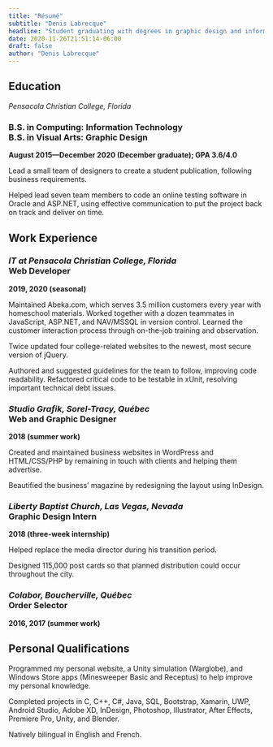 ```yaml
---
title: "Résumé"
subtitle: "Denis Labrecque"
headline: "Student graduating with degrees in graphic design and information technology, having practical experience in both design and programming."
date: 2020-11-26T21:51:14-06:00
draft: false
author: "Denis Labrecque"
---
```

<section data-anim="bottom top">
    <div class="margined">
        <h2>Education</h2>
        <em class="side-header">Pensacola Christian College, Florida</em>
        <h3>B.S. in Computing: Information Technology
            <br />B.S. in Visual Arts: Graphic Design
        </h3>
        <p><strong>August 2015—December 2020 (December graduate); GPA 3.6/4.0</strong></p>
        <p>Lead a small team of designers to create a student publication, following business requirements.</p>
        <p>Helped lead seven team members to code an online testing software in Oracle and ASP.NET, using effective communication to put the project back on track and deliver on time.</p>
    </div>
</section>

<section>
    <div class="margined">
        <h2>Work Experience</h2>
        <h3>
            <em class="side-header">IT at Pensacola Christian College, Florida</em>
            <div>Web Developer</div>
        </h3>
        <p><strong>2019, 2020 (seasonal)</strong></p>
        <p>Maintained Abeka.com, which serves 3.5 million customers every year with homeschool materials. Worked together with a dozen teammates in JavaScript, ASP.NET, and NAV/MSSQL in version control. Learned the customer interaction process through on-the-job training and observation.</p>
        <p>Twice updated four college-related websites to the newest, most secure version of jQuery.</p>
        <p>Authored and suggested guidelines for the team to follow, improving code readability. Refactored critical code to be testable in xUnit, resolving important technical debt issues.</p>
        <h3>
            <em class="side-header">Studio Grafik, Sorel-Tracy, Québec</em>
            <div>Web and Graphic Designer</div>
        </h3>
        <p><strong>2018 (summer work)</strong></p>
        <p>Created and maintained business websites in WordPress and HTML/CSS/PHP by remaining in touch with clients and helping them advertise.</p>
        <p>Beautified the business’ magazine by redesigning the layout using InDesign.</p>
        <h3>
            <em class="side-header">Liberty Baptist Church, Las Vegas, Nevada</em>
            <div>Graphic Design Intern</div>
        </h3>
        <p><strong>2018 (three-week internship)</strong></p>
        <p>Helped replace the media director during his transition period.</p>
        <p>Designed 115,000 post cards so that planned distribution could occur throughout the city.</p>
        <h3>
            <em class="side-header">Colabor, Boucherville, Québec</em>
            <div>Order Selector</div>
        </h3>
        <strong>2016, 2017 (summer work)</strong>
    </div>
</section>

<section>
    <div class="margined">
        <h2>Personal Qualifications</h2>
        <p>Programmed my personal website, a Unity simulation (Warglobe), and Windows Store apps 
(Minesweeper Basic and Receptus) to help improve my personal knowledge.</p>
        <p>Completed projects in C, C++, C#, Java, SQL, Bootstrap, Xamarin, UWP, Android Studio, Adobe XD, InDesign, Photoshop, Illustrator, After Effects, Premiere Pro, Unity, and Blender.</p>
        <p>Natively bilingual in English and French.</p>
    </div>
</section>
